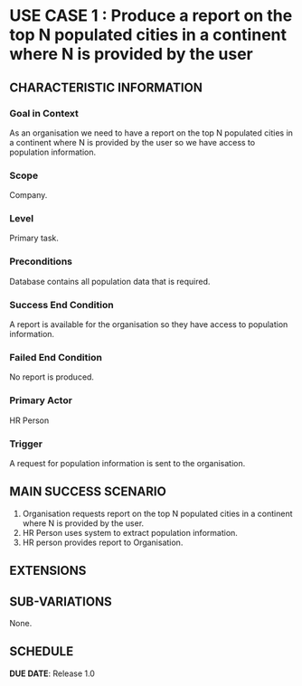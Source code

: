 # USE CASE 1 : Produce a report on the top N populated cities in a continent where N is provided by the user
## CHARACTERISTIC INFORMATION

### Goal in Context

As an organisation we need to have a report on the top N populated cities in a continent where N is provided by the user so we have access to population information.
### Scope

Company.

### Level

Primary task.

### Preconditions

Database contains all population data that is required.

### Success End Condition

A report is available for the organisation so they have access to population information.

### Failed End Condition

No report is produced.

### Primary Actor

HR Person

### Trigger

A request for population information is sent to the organisation.

## MAIN SUCCESS SCENARIO

1. Organisation requests report on the top N populated cities in a continent where N is provided by the user.
2. HR Person uses system to extract population information.
3. HR person provides report to Organisation.



## EXTENSIONS


## SUB-VARIATIONS

None.

## SCHEDULE

**DUE DATE**: Release 1.0